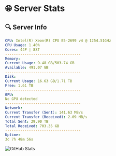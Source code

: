 # 🌐 Server Stats
## 🔍 Server Info
```yaml
CPU: Intel(R) Xeon(R) CPU E5-2699 v4 @ 1254.51GHz
CPU Usage: 1.40%
Cores: 44P | 88T
-----------------------------------
Memory:
Current Usage: 9.48 GB/503.74 GB
Available: 491.07 GB
-----------------------------------
Disk:
Current Usage: 16.63 GB/1.71 TB
Free: 1.61 TB
-----------------------------------
GPU:
No GPU detected
-----------------------------------
Network:
Current Transfer (Sent): 141.63 MB/s
Current Transfer (Received): 2.09 MB/s
Total Sent: 29.90 TB
Total Received: 703.35 GB
-----------------------------------
Uptime:
3d 7h 48m 56s
```
![GitHub Stats](https://img.shields.io/badge/Updated-2025-02-11_06:32:14-blue)